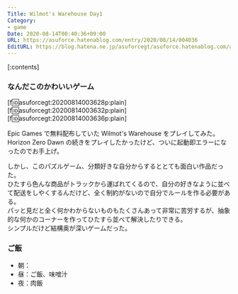 ```yaml
---
Title: Wilmot's Warehouse Day1
Category:
- game
Date: 2020-08-14T00:40:36+09:00
URL: https://asuforce.hatenablog.com/entry/2020/08/14/004036
EditURL: https://blog.hatena.ne.jp/asuforcegt/asuforce.hatenablog.com/atom/entry/26006613614066750
---
```


[:contents]

###  なんだこのかわいいゲーム

[f:id:asuforcegt:20200814003628p:plain][f:id:asuforcegt:20200814003632p:plain][f:id:asuforcegt:20200814003636p:plain]

Epic Games で無料配布していた Wilmot's Warehouse をプレイしてみた。  
Horizon Zero Dawn の続きをプレイしたかったけど、ついに起動即エラーになったのでお手上げ。  

しかし、このパズルゲーム、分類好きな自分からするととても面白い作品だった。  
ひたすら色んな商品がトラックから運ばれてくるので、自分の好きなように並べて配送をしやくするんだけど、全く制約がないので自分でルールを作る必要がある。  
パッと見だと全く何かわからないものもたくさんあって非常に苦労するが、抽象的な何かのコーナーを作ってひたすら並べて解決したりできる。  
シンプルだけど結構奥が深いゲームだった。

### ご飯

- 朝：
- 昼：ご飯、味噌汁
- 夜：肉飯
